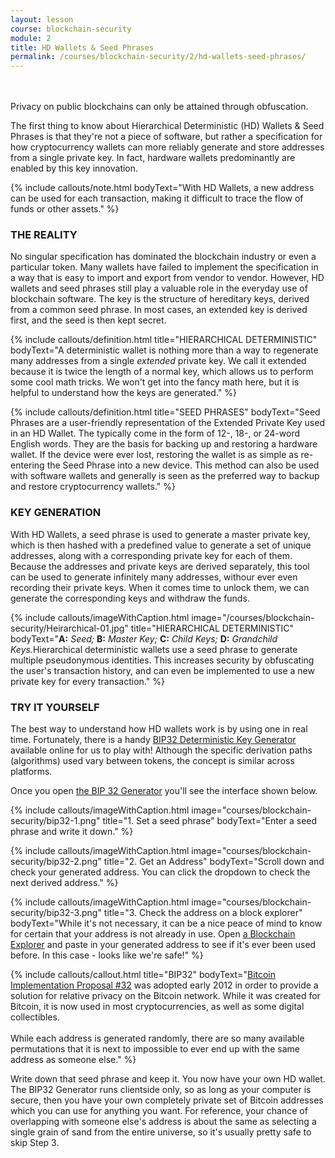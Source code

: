 ```yaml
---
layout: lesson
course: blockchain-security
module: 2
title: HD Wallets & Seed Phrases
permalink: /courses/blockchain-security/2/hd-wallets-seed-phrases/
---
```

<br>
<br>
<span class="openingParagraph">Privacy on public blockchains can only be attained through obfuscation.</span>

The first thing to know about Hierarchical Deterministic (HD) Wallets &amp; Seed Phrases is that they're not a piece of software, but rather a specification for how cryptocurrency wallets can more reliably generate and store addresses from a single private key. In fact, hardware wallets predominantly are enabled by this key innovation. 

{% include callouts/note.html
	bodyText="With HD Wallets, a new address can be used for each transaction, making it difficult to trace the flow of funds or other assets."
%}

<h3>THE REALITY</h3>
No singular specification has dominated the blockchain industry or even a particular token. Many wallets have failed to implement the specification in a way that is easy to import and export from vendor to vendor. However, HD wallets and seed phrases still play a valuable role in the everyday use of blockchain software. The key is the structure of hereditary keys, derived from a common seed phrase. In most cases, an extended key is derived first, and the seed is then kept secret. 

{% include callouts/definition.html 
	title="HIERARCHICAL DETERMINISTIC"
	bodyText="A deterministic wallet is nothing more than a way to regenerate many addresses from a single <em>extended</em> private key. We call it extended because it is twice the length of a normal key, which allows us to perform some cool math tricks. We won't get into the fancy math here, but it is helpful to understand how the keys are generated."
%}

{% include callouts/definition.html 
	title="SEED PHRASES"
	bodyText="Seed Phrases are a user-friendly representation of the Extended Private Key used in an HD Wallet. The typically come in the form of 12-, 18-, or 24-word English words. They are the basis for backing up and restoring a hardware wallet. If the device were ever lost, restoring the wallet is as simple as re-entering the Seed Phrase into a new device. This method can also be used with software wallets and generally is seen as the preferred way to backup and restore cryptocurrency wallets."
%}

<h3>KEY GENERATION</h3>
With HD Wallets, a seed phrase is used to generate a master private key, which is then hashed with a predefined value to generate a set of unique addresses, along with a corresponding private key for each of them. Because the addresses and private keys are derived separately, this tool can be used to generate infinitely many addresses, withour ever even recording their private keys. When it comes time to unlock them, we can generate the corresponding keys and withdraw the funds.

{% include callouts/imageWithCaption.html
	image="/courses/blockchain-security/Heirarchical-01.jpg"
	title="HIERARCHICAL DETERMINISTIC"
	bodyText="<b>A:</b> <i>Seed;</i> <b>B:</b> <i>Master Key;</i> <b>C:</b> <i>Child Keys;</i> <b>D:</b> <i>Grandchild Keys.</i>Hierarchical deterministic wallets use a seed phrase to generate multiple pseudonymous identities. This increases security by obfuscating the user's transaction history, and can even be implemented to use a new private key for every transaction."
%}

<h3>TRY IT YOURSELF</h3>
The best way to understand how HD wallets work is by using one in real time. Fortunately, there is a handy <a href="http://bip32.org/">BIP32 Deterministic Key Generator</a> available online for us to play with! Although the specific derivation paths (algorithms) used vary between tokens, the concept is similar across platforms.

Once you open <a href="http://bip32.org/">the BIP 32 Generator</a> you'll see the interface shown below.

{% include callouts/imageWithCaption.html
	image="courses/blockchain-security/bip32-1.png"
	title="1. Set a seed phrase"
	bodyText="Enter a seed phrase and write it down."
%}

{% include callouts/imageWithCaption.html
	image="courses/blockchain-security/bip32-2.png"
	title="2. Get an Address"
	bodyText="Scroll down and check your generated address. You can click the dropdown to check the next derived address."
%}

{% include callouts/imageWithCaption.html
	image="courses/blockchain-security/bip32-3.png"
	title="3. Check the address on a block explorer"
	bodyText="While it's not necessary, it can be a nice peace of mind to know for certain that your address is not already in use. Open <a href='https://www.blockchain.com/explorer'>a Blockchain Explorer</a> and paste in your generated address to see if it's ever been used before. In this case - looks like we're safe!"
%}

{% include callouts/callout.html 
	title="BIP32"
	bodyText="<a href='https://en.bitcoin.it/wiki/BIP_0032'>Bitcoin Implementation Proposal #32</a> was adopted early 2012 in order to provide a solution for relative privacy on the Bitcoin network. While it was created for Bitcoin, it is now used in most cryptocurrencies, as well as some digital collectibles.<br><br>While each address is generated randomly, there are so many available permutations that it is next to impossible to ever end up with the same address as someone else."
%}

Write down that seed phrase and keep it. You now have your own HD wallet. The BIP32 Generator runs clientside only, so as long as your computer is secure, then you have your own completely private set of Bitcoin addresses which you can use for anything you want. For reference, your chance of overlapping with someone else's address is about the same as selecting a single grain of sand from the entire universe, so it's usually pretty safe to skip Step 3.

